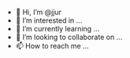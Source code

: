 - 👋 Hi, I’m @jjur
- 👀 I’m interested in ...
- 🌱 I’m currently learning ...
- 💞️ I’m looking to collaborate on ...
- 📫 How to reach me ...

<!---
jjur/jjur is a ✨ special ✨ repository because its `README.md` (this file) appears on your GitHub profile.
You can click the Preview link to take a look at your changes.
--->
